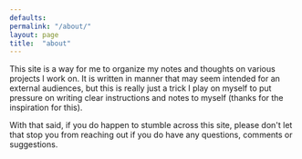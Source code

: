 ```yaml
---
defaults:
permalink: "/about/"
layout: page
title:  "about"
---
```


This site is a way for me to organize my notes and thoughts on various projects I work on.  It is written in manner that may seem intended for an external audiences, but this is really just a trick I play on myself to put pressure on writing clear instructions and notes to myself (thanks  for the inspiration for this).

With that said, if you do happen to stumble across this site, please don't let that stop you from reaching out if you do have any questions, comments or suggestions.
